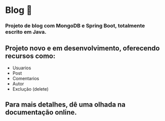 # Blog 🖖
### Projeto de blog com MongoDB e Spring Boot, totalmente escrito em Java.
## Projeto novo e em desenvolvimento, oferecendo recursos como:
+ Usuarios
+ Post
+ Comentarios
+ Autor
+ Exclução (delete)
## Para mais detalhes, dê uma olhada na documentação online.
